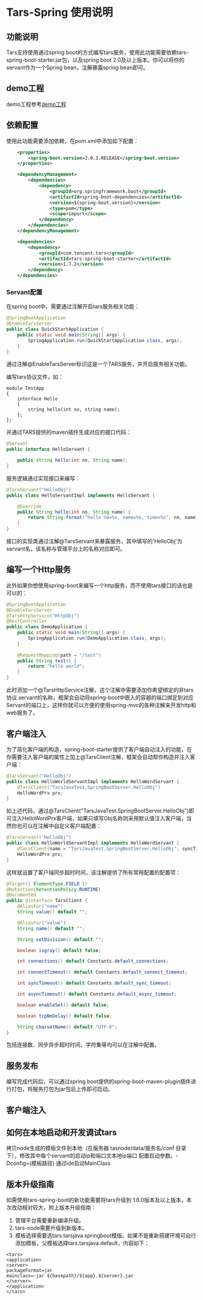 # Tars-Spring 使用说明

## 功能说明

Tars支持使用通过spring boot的方式编写tars服务，使用此功能需要依赖tars-spring-boot-starter.jar包，以及spring boot 2.0及以上版本。你可以将你的servant作为一个Spring bean，注解暴露spring bean即可。

## demo工程
demo工程参考[demo工程](https://github.com/TarsCloud/TarsJava/tree/master/examples/tars-spring-boot-server)

## 依赖配置

使用此功能需要添加依赖，在pom.xml中添加如下配置：
```xml
    <properties>
        <spring-boot.version>2.0.3.RELEASE</spring-boot.version>
    </properties>

    <dependencyManagement>
        <dependencies>
            <dependency>
                <groupId>org.springframework.boot</groupId>
                <artifactId>spring-boot-dependencies</artifactId>
                <version>${spring-boot.version}</version>
                <type>pom</type>
                <scope>import</scope>
            </dependency>
        </dependencies>
    </dependencyManagement>

    <dependencies>
        <dependency>
            <groupId>com.tencent.tars</groupId>
            <artifactId>tars-spring-boot-starter</artifactId>
            <version>1.7.2</version>
        </dependency>
    </dependencies>
```

### Servant配置

在spring boot中，需要通过注解开启tars服务相关功能：
```java
@SpringBootApplication
@EnableTarsServer
public class QuickStartApplication {
    public static void main(String[] args) {
        SpringApplication.run(QuickStartApplication.class, args);
    }
}
```
通过注解@EnableTarsServer标识这是一个TARS服务，并开启服务相关功能。

编写tars协议文件，如：
```
module TestApp
{
	interface Hello
	{
	    string hello(int no, string name);
	};
};
```
并通过TARS提供的maven插件生成对应的接口代码：
```java
@Servant
public interface HelloServant {

	public String hello(int no, String name);
}

```
服务逻辑通过实现接口来编写：
```java
@TarsServant("HelloObj")
public class HelloServantImpl implements HelloServant {

    @Override
    public String hello(int no, String name) {
        return String.format("hello no=%s, name=%s, time=%s", no, name, System.currentTimeMillis());
    }
}
```
接口的实现类通过注解@TarsServant来暴露服务，其中填写的'HelloObj'为servant名，该名称与管理平台上的名称对应即可。

## 编写一个Http服务
此外如果你想使用spring-boot来编写一个http服务，而不使用tars接口的话也是可以的：
```java
@SpringBootApplication
@EnableTarsServer
@TarsHttpService("HttpObj")
@RestController
public class DemoApplication {
    public static void main(String[] args) {
        SpringApplication.run(DemoApplication.class, args);
    }
	
	@RequestMapping(path = "/test")
    public String test() {
        return "hello world";
    }
}
```
此时添加一个@TarsHttpService注解，这个注解中需要添加你希望绑定的非tars协议 servant的名称，框架会自动将spring-boot中嵌入的容器的端口绑定到对应Servant的端口上，这样你就可以方便的使用spring-mvc的各种注解来开发http和web服务了。

## 客户端注入
为了简化客户端的构造，spring-boot-starter提供了客户端自动注入的功能，在你需要注入客户端的属性上加上@TarsClient注解，框架会自动帮你构造并注入客户端：
```java
@TarsServant("HelloObj")
public class HelloWorldServantImpl implements HelloWordServant {
    @TarsClient("TarsJavaTest.SpringBootServer.HelloObj")
    HelloWordPrx prx;
}
```
如上述代码，通过@TarsClient("TarsJavaTest.SpringBootServer.HelloObj")即可注入HelloWordPrx客户端，如果只填写Obj名称则采用默认值注入客户端，当然你也可以在注解中自定义客户端配置：
```java
@TarsServant("HelloObj")
public class HelloWorldServantImpl implements HelloWordServant {
    @TarsClient(name = "TarsJavaTest.SpringBootServer.HelloObj", syncTimeout = 1000)
    HelloWordPrx prx;
}
```
这样就设置了客户端同步超时时间，该注解提供了所有常用配置的配置项：
```java
@Target({ ElementType.FIELD })
@Retention(RetentionPolicy.RUNTIME)
@Documented
public @interface TarsClient {
    @AliasFor("name")
    String value() default "";

    @AliasFor("value")
    String name() default "";

    String setDivision() default "";

    boolean isgray() default false;

    int connections() default Constants.default_connections;

    int connectTimeout() default Constants.default_connect_timeout;

    int syncTimeout() default Constants.default_sync_timeout;

    int asyncTimeout() default Constants.default_async_timeout;

    boolean enableSet() default false;

    boolean tcpNoDelay() default false;

    String charsetName() default "UTF-8";
}
```
包括连接数、同步异步超时时间，字符集等均可以在注解中配置。

## 服务发布

编写完成代码后，可以通过spring boot提供的spring-boot-maven-plugin插件进行打包，将服务打包为jar包后上传即可启动。

## 客户端注入



## 如何在本地启动和开发调试tars
拷贝node生成的模板文件到本地（在服务器 tasnode/data/服务名/conf 目录下），修改其中每个servant的启动ip和端口文本地ip端口
配置启动参数。-Dconfig=(模板路径)
通过ide启动MainClass

## 版本升级指南

如需使用tars-spring-boot的新功能需要将tars升级到  1.6.0版本及以上版本，本次改动相对较大，附上版本升级指南：
1. 管理平台需要重新编译升级。
2. tars-node需要升级到新版本。
3. 模板选择需要选tars.tarsjava.springboot模版。如果不是重新搭建环境可自行添加模板，父模板选择tars.tarsjava.default，内容如下：
```
<tars>
<application>
<server>
packageFormat=jar
mainclass=-jar ${basepath}/${app}.${server}.jar
</server>
</application>
</tars>
```
